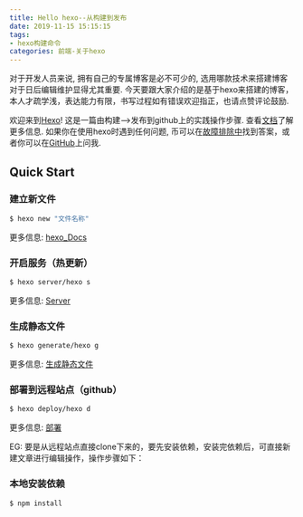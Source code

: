 ```yaml
---
title: Hello hexo--从构建到发布
date: 2019-11-15 15:15:15
tags: 
- hexo构建命令
categories: 前端-关于hexo
---
```

对于开发人员来说, 拥有自己的专属博客是必不可少的, 选用哪款技术来搭建博客对于日后编辑维护显得尤其重要. 今天要跟大家介绍的是基于hexo来搭建的博客，本人才疏学浅，表达能力有限，书写过程如有错误欢迎指正，也请点赞评论鼓励.

欢迎来到[Hexo](https://hexo.io/)! 这是一篇由构建-->发布到github上的实践操作步骤. 查看[文档](https://hexo.io/docs/)了解更多信息. 如果你在使用hexo时遇到任何问题, 币可以在[故障排除中](https://hexo.io/docs/troubleshooting.html)找到答案，或者你可以在[GitHub](https://github.com/git-Where/hexo-bk/issues)上问我.

## Quick Start

### 建立新文件

``` bash
$ hexo new "文件名称"
```

更多信息: [hexo_Docs](https://hexo.io/docs/writing.html)
<!--more-->
### 开启服务（热更新）
``` bash
$ hexo server/hexo s
```

更多信息: [Server](https://hexo.io/docs/server.html)

### 生成静态文件

``` bash
$ hexo generate/hexo g
```

更多信息: [生成静态文件](https://hexo.io/docs/generating.html)

### 部署到远程站点（github）

``` bash
$ hexo deploy/hexo d
```

更多信息: [部署](https://hexo.io/docs/deployment.html)

EG:
要是从远程站点直接clone下来的，要先安装依赖，安装完依赖后，可直接新建文章进行编辑操作，操作步骤如下：

### 本地安装依赖

``` bash
$ npm install
```
